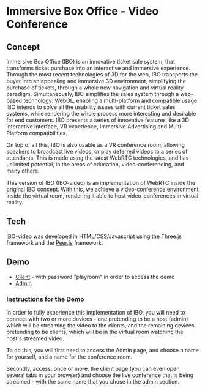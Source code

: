 # Immersive Box Office - Video Conference

## Concept
Immersive Box Office (IBO) is an innovative ticket sale system, that transforms ticket purchase into an interactive and immersive experience. Through the most recent technologies of 3D for the web, IBO transports the buyer into an appealing and immersive 3D environment, simplifying the purchase of tickets, through a whole new navigation and virtual reality paradigm. Simultaneously, IBO simplifies the sales system through a web-based technology: WebGL, enabling a multi-platform and compatible usage. IBO intends to solve all the usability issues with current ticket sales systems, while rendering the whole process more interesting and desirable for end customers. IBO presents a series of innovative features like a 3D interactive interface, VR experience, Immersive Advertising and Multi-Platform compatibilities. 

On top of all this, IBO is also usable as a VR conference room, allowing speakers to broadcast live videos, or play deferred videos to a series of attendants. This is made using the latest WebRTC technologies, and has unlimited potential, in the areas of education, video-conferencing, and many others.

This version of IBO (IBO-video) is an implementation of WebRTC inside the original IBO concept. With this, we achieve a video-conference environment inside the virtual room, rendering it able to host video-conferences in virtual reality.

## Tech
IBO-video was developed in HTML/CSS/Javascript using the [Three.js](https://threejs.org/) framework and the [Peer.js](http://peerjs.com/) framework.

## Demo 
* [Client](https://pushvfx.com:1409/demos/p4ptest/) - with password "playroom" in order to access the demo
* [Admin](https://pushvfx.com:1409/demos/p4ptest/admin.php)

### Instructions for the Demo
In order to fully experience this implementation of IBO, you will need to connect with two or more devices - one pretending to be a host (admin) which will be streaming the video to the clients, and the remaining devices pretending to be clients, which will be in the virtual room watching the host's streamed video. 

To do this, you will first need to access the Admin page, and choose a name for yourself, and a name for the conference room. 

Secondly, access, once or more, the client page (you can even open several tabs in your browser) and choose the live conference that is being streamed - with the same name that you chose in the admin section. 
